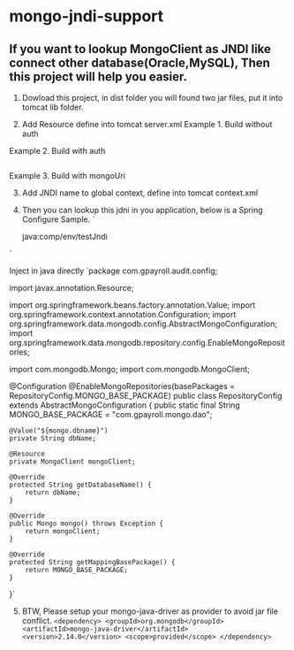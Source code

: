 mongo-jndi-support
===================
If you want to lookup MongoClient as JNDI like connect other database(Oracle,MySQL), Then this project will help you easier.
---------------------------------------------------------------------------------------------------------------------------
1. Dowload this project, in dist folder you will found two jar files, put it into tomcat lib folder.

2. Add Resource define into tomcat server.xml
Example 1. Build without auth
> <Resource name="testJndi" auth="Container" factory="org.mongo.jndi.support.MongoClientFactory" type="com.mongodb.MongoClient" mongoHost="localhost" mongoPort="27017"/>

Example 2. Build with auth
<pre><code><Resource name="testJndi" auth="Container" factory="org.mongo.jndi.support.MongoClientFactory" type="com.mongodb.MongoClient" mongoHost="localhost" mongoPort="27017" dbName="test" username="user" password="test1234"/></code></pre>

Example 3. Build with mongoUri
> <Resource name="testJndi" auth="Container" factory="org.mongo.jndi.support.MongoClientFactory" type="com.mongodb.MongoClient" mongoUri="mongodb://user:pwd@db1.example.net:27017,db2.example.net:2500/test?replicaSet=test"/>

3. Add JNDI name to global context, define into tomcat context.xml
> <ResourceLink global="testJndi" name="testJndi" type="com.mongodb.MongoClient"/>

4. Then you can lookup this jdni in you application, below is a Spring Configure Sample.
`<?xml version="1.0" encoding="UTF-8"?>
<beans xmlns="http://www.springframework.org/schema/beans" xmlns:xsi="http://www.w3.org/2001/XMLSchema-instance" xmlns:aop="http://www.springframework.org/schema/aop"
	xmlns:tx="http://www.springframework.org/schema/tx" xmlns:context="http://www.springframework.org/schema/context"
	xsi:schemaLocation="http://www.springframework.org/schema/beans 
						http://www.springframework.org/schema/beans/spring-beans-3.0.xsd
						http://www.springframework.org/schema/tx
						http://www.springframework.org/schema/tx/spring-tx-3.0.xsd
						http://www.springframework.org/schema/aop 
						http://www.springframework.org/schema/aop/spring-aop-3.0.xsd
					    http://www.springframework.org/schema/context   
					    http://www.springframework.org/schema/context/spring-context-3.0.xsd">

	<bean id="mongoClient" class="org.springframework.jndi.JndiObjectFactoryBean">
		<property name="jndiName">
			<value>java:comp/env/testJndi</value>
		</property>
	</bean>
</beans>`

Inject in java directly
`package com.gpayroll.audit.config;

import javax.annotation.Resource;

import org.springframework.beans.factory.annotation.Value;
import org.springframework.context.annotation.Configuration;
import org.springframework.data.mongodb.config.AbstractMongoConfiguration;
import org.springframework.data.mongodb.repository.config.EnableMongoRepositories;

import com.mongodb.Mongo;
import com.mongodb.MongoClient;

@Configuration
@EnableMongoRepositories(basePackages = RepositoryConfig.MONGO_BASE_PACKAGE)
public class RepositoryConfig extends AbstractMongoConfiguration {
	public static final String MONGO_BASE_PACKAGE = "com.gpayroll.mongo.dao";

	@Value("${mongo.dbname}")
	private String dbName;

	@Resource
	private MongoClient mongoClient;

	@Override
	protected String getDatabaseName() {
		return dbName;
	}

	@Override
	public Mongo mongo() throws Exception {
		return mongoClient;
	}

	@Override
	protected String getMappingBasePackage() {
		return MONGO_BASE_PACKAGE;
	}
}`

5. BTW, Please setup your mongo-java-driver as provider to avoid jar file conflict.
		`<dependency>
			<groupId>org.mongodb</groupId>
			<artifactId>mongo-java-driver</artifactId>
			<version>2.14.0</version>
			<scope>provided</scope>
		</dependency>`
